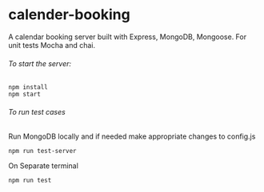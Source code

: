 # calender-booking
A calendar booking server built with Express, MongoDB, Mongoose. For unit tests Mocha and chai.

###### To start the server:
```
npm install
npm start
```

###### To run test cases
Run MongoDB locally and if needed make appropriate changes to config.js
```
npm run test-server
```

On Separate terminal
```
npm run test
```